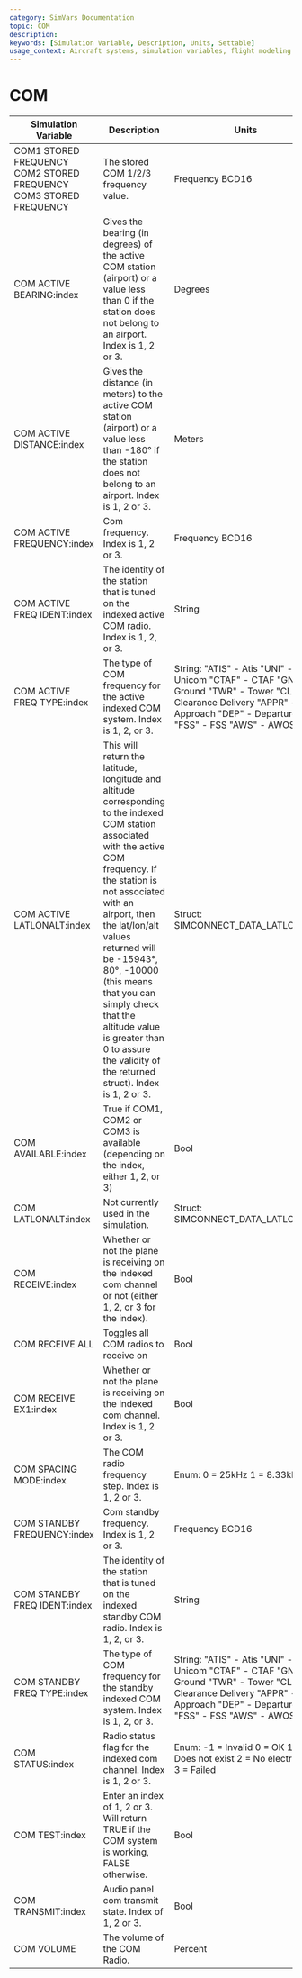 ```yaml
---
category: SimVars Documentation
topic: COM
description: 
keywords: [Simulation Variable, Description, Units, Settable]
usage_context: Aircraft systems, simulation variables, flight modeling
---
```


# COM

| Simulation Variable | Description | Units | Settable |
| --- | --- | --- | --- |
| COM1 STORED FREQUENCY COM2 STORED FREQUENCY COM3 STORED FREQUENCY | The stored COM 1/2/3 frequency value. | Frequency BCD16 |  |
| COM ACTIVE BEARING:index | Gives the bearing (in degrees) of the active COM station (airport) or a value less than 0 if the station does not belong to an airport. Index is 1, 2 or 3. | Degrees |  |
| COM ACTIVE DISTANCE:index | Gives the distance (in meters) to the active COM station (airport) or a value less than -180° if the station does not belong to an airport. Index is 1, 2 or 3. | Meters |  |
| COM ACTIVE FREQUENCY:index | Com frequency. Index is 1, 2 or 3. | Frequency BCD16 |  |
| COM ACTIVE FREQ IDENT:index | The identity of the station that is tuned on the indexed active COM radio. Index is 1, 2, or 3. | String |  |
| COM ACTIVE FREQ TYPE:index | The type of COM frequency for the active indexed COM system. Index is 1, 2, or 3. | String: "ATIS" - Atis "UNI" - Unicom "CTAF" - CTAF "GND" - Ground "TWR" - Tower "CLR" - Clearance Delivery "APPR" - Approach "DEP" - Departure "FSS" - FSS "AWS" - AWOS |  |
| COM ACTIVE LATLONALT:index | This will return the latitude, longitude and altitude corresponding to the indexed COM station associated with the active COM frequency. If the station is not associated with an airport, then the lat/lon/alt values returned will be -15943°, 80°, -10000 (this means that you can simply check that the altitude value is greater than 0 to assure the validity of the returned struct). Index is 1, 2 or 3. | Struct: SIMCONNECT_DATA_LATLONALT |  |
| COM AVAILABLE:index | True if COM1, COM2 or COM3 is available (depending on the index, either 1, 2, or 3) | Bool |  |
| COM LATLONALT:index | Not currently used in the simulation. | Struct: SIMCONNECT_DATA_LATLONALT |  |
| COM RECEIVE:index | Whether or not the plane is receiving on the indexed com channel or not (either 1, 2, or 3 for the index). | Bool |  |
| COM RECEIVE ALL | Toggles all COM radios to receive on | Bool |  |
| COM RECEIVE EX1:index | Whether or not the plane is receiving on the indexed com channel. Index is 1, 2 or 3. | Bool |  |
| COM SPACING MODE:index | The COM radio frequency step. Index is 1, 2 or 3. | Enum: 0 = 25kHz 1 = 8.33kHz |  |
| COM STANDBY FREQUENCY:index | Com standby frequency. Index is 1, 2 or 3. | Frequency BCD16 |  |
| COM STANDBY FREQ IDENT:index | The identity of the station that is tuned on the indexed standby COM radio. Index is 1, 2, or 3. | String |  |
| COM STANDBY FREQ TYPE:index | The type of COM frequency for the standby indexed COM system. Index is 1, 2, or 3. | String: "ATIS" - Atis "UNI" - Unicom "CTAF" - CTAF "GND" - Ground "TWR" - Tower "CLR" - Clearance Delivery "APPR" - Approach "DEP" - Departure "FSS" - FSS "AWS" - AWOS |  |
| COM STATUS:index | Radio status flag for the indexed com channel. Index is 1, 2 or 3. | Enum: -1 = Invalid 0 = OK 1 = Does not exist 2 = No electricity 3 = Failed |  |
| COM TEST:index | Enter an index of 1, 2 or 3. Will return TRUE if the COM system is working, FALSE otherwise. | Bool |  |
| COM TRANSMIT:index | Audio panel com transmit state. Index of 1, 2 or 3. | Bool |  |
| COM VOLUME | The volume of the COM Radio. | Percent |  |